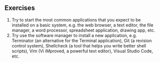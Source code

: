 ## Exercises

1. Try to start the most common applications that you expect to be installed on a basic system, e.g. the web browser, a text editor, the file manager, a word processor, spreadsheet application, drawing app, etc.
2. Try use the software manager to install a new application, e.g. Terminator (an alternative for the Terminal application), Git (a revision control system), Shellcheck (a tool that helps you write better shell scripts), Vim (Vi iMproved, a powerful text editor), Visual Studio Code, etc.

